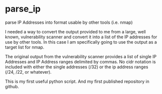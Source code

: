 # parse_ip
parse IP Addresses into format usable by other tools (i.e. nmap)

I needed a way to convert the output provided to me from a large, well known,
vulnerability scanner and convert it into a list of the IP addresses for use
by other tools. In this case I am specifically going to use the output as a
target list for nmap.

The original output from the vulnerability scanner provides a list of single
IP Addresses and IP Address ranges delimited by commas. No cidr notation is 
included with either the single addresses (/32) or the ip address ranges (/24,
/22, or whatever).

This is my first useful python script. And my first published repository in
github.
